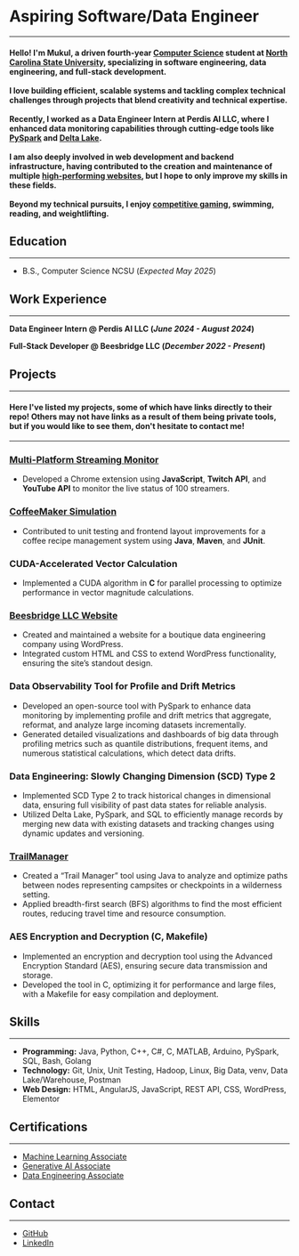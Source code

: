 # Aspiring Software/Data Engineer
---

#### Hello! I'm Mukul, a driven fourth-year [Computer Science](https://www.csc.ncsu.edu/) student at [North Carolina State University](https://www.ncsu.edu/), specializing in software engineering, data engineering, and full-stack development. <br>   <br>  I love building efficient, scalable systems and tackling complex technical challenges through projects that blend creativity and technical expertise. <br>   <br>    Recently, I worked as a Data Engineer Intern at Perdis AI LLC, where I enhanced data monitoring capabilities through cutting-edge tools like [PySpark](https://spark.apache.org/docs/latest/api/python/) and [Delta Lake](https://docs.databricks.com/delta/index.html).  <br>    <br>   I am also deeply involved in web development and backend infrastructure, having contributed to the creation and maintenance of multiple [high-performing websites](https://beesbridge.us/), but I hope to only improve my skills in these fields. <br>   <br>   Beyond my technical pursuits, I enjoy [competitive gaming](https://www.faceit.com/en/players/muksaw), swimming, reading, and weightlifting.


## Education
---
- B.S., Computer Science NCSU (_Expected May 2025_)


## Work Experience
---
**Data Engineer Intern @ Perdis AI LLC (_June 2024 - August 2024_)**

**Full-Stack Developer @ Beesbridge LLC (_December 2022 - Present_)**


## Projects


---
#### Here I've listed my projects, some of which have links directly to their repo! Others may not have links as a result of them being private tools, but if you would like to see them, don't hesitate to contact me!

  
---
### [Multi-Platform Streaming Monitor](https://github.com/Jokocak/StreamingExtension)
- Developed a Chrome extension using **JavaScript**, **Twitch API**, and **YouTube API** to monitor the live status of 100 streamers.

### [CoffeeMaker Simulation](https://github.com/muksaw/CoffeeMaker)
- Contributed to unit testing and frontend layout improvements for a coffee recipe management system using **Java**, **Maven**, and **JUnit**.

### CUDA-Accelerated Vector Calculation
- Implemented a CUDA algorithm in **C** for parallel processing to optimize performance in vector magnitude calculations.

### [Beesbridge LLC Website](https://beesbridge.us/)
- Created and maintained a website for a boutique data engineering company using WordPress.
- Integrated custom HTML and CSS to extend WordPress functionality, ensuring the site’s standout design.

### Data Observability Tool for Profile and Drift Metrics
- Developed an open-source tool with PySpark to enhance data monitoring by implementing profile and drift metrics that aggregate, reformat, and analyze large incoming datasets incrementally.
- Generated detailed visualizations and dashboards of big data through profiling metrics such as quantile distributions, frequent items, and numerous statistical calculations, which detect data drifts.

### Data Engineering: Slowly Changing Dimension (SCD) Type 2
- Implemented SCD Type 2 to track historical changes in dimensional data, ensuring full visibility of past data states for reliable analysis.
- Utilized Delta Lake, PySpark, and SQL to efficiently manage records by merging new data with existing datasets and tracking changes using dynamic updates and versioning.

### [TrailManager](https://github.com/muksaw/TrailManager)
- Created a “Trail Manager” tool using Java to analyze and optimize paths between nodes representing campsites or checkpoints in a wilderness setting.
- Applied breadth-first search (BFS) algorithms to find the most efficient routes, reducing travel time and resource consumption.

### AES Encryption and Decryption (C, Makefile)
- Implemented an encryption and decryption tool using the Advanced Encryption Standard (AES), ensuring secure data transmission and storage.
- Developed the tool in C, optimizing it for performance and large files, with a Makefile for easy compilation and deployment.



## Skills
---
- **Programming:** Java, Python, C++, C#, C, MATLAB, Arduino, PySpark, SQL, Bash, Golang
- **Technology:** Git, Unix, Unit Testing, Hadoop, Linux, Big Data, venv, Data Lake/Warehouse, Postman
- **Web Design:** HTML, AngularJS, JavaScript, REST API, CSS, WordPress, Elementor


## Certifications
---
- [Machine Learning Associate](https://databricks.com/learn/certification/machine-learning-associate)
- [Generative AI Associate](https://www.databricks.com/resources/learn/training/generative-ai-fundamentals?scid=7018Y000001Fi0MQAS&utm_medium=paid+search&utm_source=google&utm_campaign=20398881968&utm_adgroup=146898983890&utm_content=training&utm_offer=generative-ai-fundamentals&utm_ad=667123197773&utm_term=databricks%20generative%20ai%20certification&gad_source=1&gclid=Cj0KCQjwo8S3BhDeARIsAFRmkOMa4SLMs4ZkBLVR0asaE-czIOZm3NeOpnwk6R3TOWym5o_pQyyjlNcaAoujEALw_wcB)
- [Data Engineering Associate](https://www.databricks.com/learn/certification/data-engineer-associate)


## Contact
---
- [GitHub](https://github.com/muksaw)
- [LinkedIn](https://www.linkedin.com/in/mukul-sauhta-4b4276234/)
